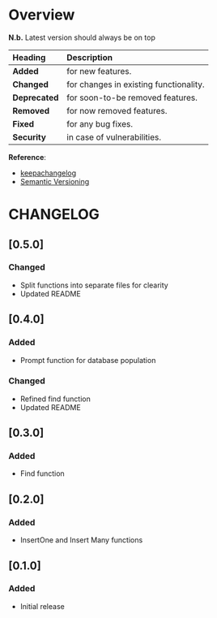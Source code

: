 # Overview

__N.b.__ Latest version should always be on top

| Heading        | Description                            |
| :------------- | :------------------------------------- |
| __Added__      | for new features.                      |
| __Changed__    | for changes in existing functionality. |
| __Deprecated__ | for soon-to-be removed features.       |
| __Removed__    | for now removed features.              |
| __Fixed__      | for any bug fixes.                     |
| __Security__   | in case of vulnerabilities.            |

__Reference__:
* [keepachangelog](https://keepachangelog.com/en/1.0.0/)
* [Semantic Versioning](https://semver.org/)

# CHANGELOG

## [0.5.0]

### Changed

* Split functions into separate files for clearity
* Updated README

## [0.4.0]

### Added

* Prompt function for database population

### Changed

* Refined find function
* Updated README

## [0.3.0]

### Added

* Find function

## [0.2.0]

### Added

* InsertOne and Insert Many functions

## [0.1.0]

### Added

* Initial release
